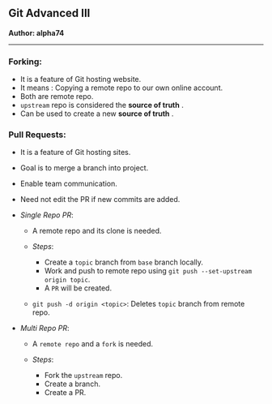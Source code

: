 ## Git Advanced III
__Author: alpha74__

------------

### Forking:
- It is a feature of Git hosting website.
- It means : Copying a remote repo to our own online account.
- Both are remote repo.
- `upstream` repo is considered the __source of truth__ .
- Can be used to create a new __source of truth__ .
	
	
### Pull Requests:
- It is a feature of Git hosting sites.
- Goal is to merge a branch into project.
- Enable team communication.
- Need not edit the PR if new commits are added.

- *Single Repo PR*:
	- A remote repo and its clone is needed.

	- *Steps*:
		- Create a `topic` branch from `base` branch locally.
		- Work and push to remote repo using `git push --set-upstream origin topic`.
		- A `PR` will be created.

	- `git push -d origin <topic>`: Deletes `topic` branch from remote repo.

- *Multi Repo PR*:
	- A `remote repo` and a `fork` is needed.

	- *Steps*:
		- Fork the `upstream` repo.
		- Create a branch.
		- Create a PR.
